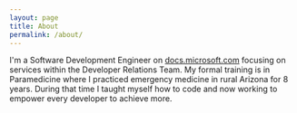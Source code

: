 ```yaml
---
layout: page
title: About
permalink: /about/
---
```


I'm a Software Development Engineer on [docs.microsoft.com](https://docs.microsoft.com) focusing on services within the Developer Relations Team. My formal training is in Paramedicine where I practiced emergency medicine in rural Arizona for 8 years. During that time I taught myself how to code and now working to empower every developer to achieve more.

<!-- This is the base Jekyll theme. You can find out more info about customizing your Jekyll theme, as well as basic Jekyll usage documentation at [jekyllrb.com](https://jekyllrb.com/)

You can find the source code for Minima at GitHub:
[jekyll][jekyll-organization] /
[minima](https://github.com/jekyll/minima)

You can find the source code for Jekyll at GitHub:
[jekyll][jekyll-organization] /
[jekyll](https://github.com/jekyll/jekyll)


[jekyll-organization]: https://github.com/jekyll -->
